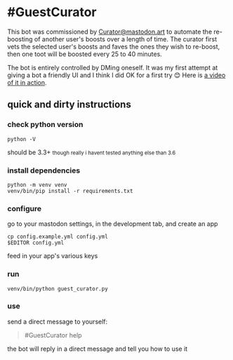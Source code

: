 # \#GuestCurator

This bot was commissioned by [Curator@mastodon.art][curator] to automate
the re-boosting of another user's boosts over a length of time. The curator first
vets the selected user's boosts and faves the ones they wish to re-boost, then
one toot will be boosted every 25 to 40 minutes.

The bot is entirely controlled by DMing oneself. It was my first attempt at giving a
bot a friendly UI and I think I did OK for a first try 😊 Here is [a video of it in action][v].

[curator]: https://mastodon.art/@Curator
[v]: https://media.chitter.xyz/media_attachments/files/000/109/777/original/a0ec40e4c3ccde60.mp4

## quick and dirty instructions

### check python version

    python -V

should be 3.3+ <small>though really i havent tested anything else than 3.6</small>

### install dependencies

    python -m venv venv
    venv/bin/pip install -r requirements.txt

### configure

go to your mastodon settings, in the development tab, and create an app

    cp config.example.yml config.yml
    $EDITOR config.yml

feed in your app's various keys

### run

    venv/bin/python guest_curator.py

### use

send a direct message to yourself:

> #GuestCurator help

the bot will reply in a direct message and tell you how to use it
